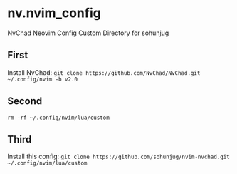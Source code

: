 # nv.nvim_config

NvChad Neovim Config Custom Directory for sohunjug

## First

Install NvChad: `git clone https://github.com/NvChad/NvChad.git ~/.config/nvim -b v2.0`

## Second

`rm -rf ~/.config/nvim/lua/custom`

## Third

Install this config: `git clone https://github.com/sohunjug/nvim-nvchad.git ~/.config/nvim/lua/custom`

